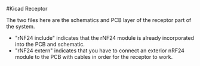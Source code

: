 #Kicad Receptor

The two files here are the schematics and PCB layer of the receptor part of the system.
- "rNF24 include" indicates that the rNF24 module is already incorporated into the PCB and schematic.
- "rNF24 extern" indicates that you have to connect an exterior nRF24 module to the PCB with cables in order for the receptor to work.